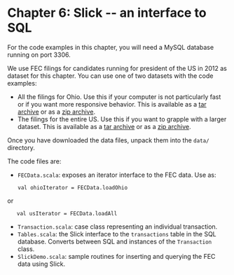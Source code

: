 
# Chapter 6: Slick -- an interface to SQL

For the code examples in this chapter, you will need a MySQL database running on port 3306.

We use FEC filings for candidates running for president of the US in 2012 as dataset for this chapter. You can use one of two datasets with the code examples:

 - All the filings for Ohio. Use this if your computer is not particularly fast or if you want more responsive behavior. This is available as a [tar archive](data.scala4datascience.com/ohio.csv.gz) or as a [zip archive](data.scala4datascience.com/ohio.csv.zip).
 - The filings for the entire US. Use this if you want to grapple with a larger dataset. This is available as a [tar archive](data.scala4datascience.com/us.csv.gz) or as a [zip archive](data.scala4datascience.com/us.csv.zip).

Once you have downloaded the data files, unpack them into the `data/` directory.

The code files are:

 - `FECData.scala`: exposes an iterator interface to the FEC data. Use as:

       val ohioIterator = FECData.loadOhio

 or

       val usIterator = FECData.loadAll

 - `Transaction.scala`: case class representing an individual transaction.
 - `Tables.scala`: the Slick interface to the `transactions` table in the SQL database. Converts between SQL and instances of the `Transaction` class.
 - `SlickDemo.scala`: sample routines for inserting and querying the FEC data using Slick.
